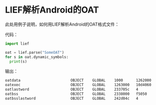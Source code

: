 # LIEF解析Android的OAT

此处用例子说明，如何用LIEF解析Android的OAT格式文件：

代码：

```py
import lief

oat = lief.parse("SomeOAT")
for s in oat.dynamic_symbols:
  print(s)
```

输出：

```bash
oatdata                       OBJECT    GLOBAL    1000      1262000
oatexec                       OBJECT    GLOBAL    1263000   10d4060
oatlastword                   OBJECT    GLOBAL    233705c   4
oatbss                        OBJECT    GLOBAL    2338000   f5050
oatbsslastword                OBJECT    GLOBAL    242d04c   4
```
